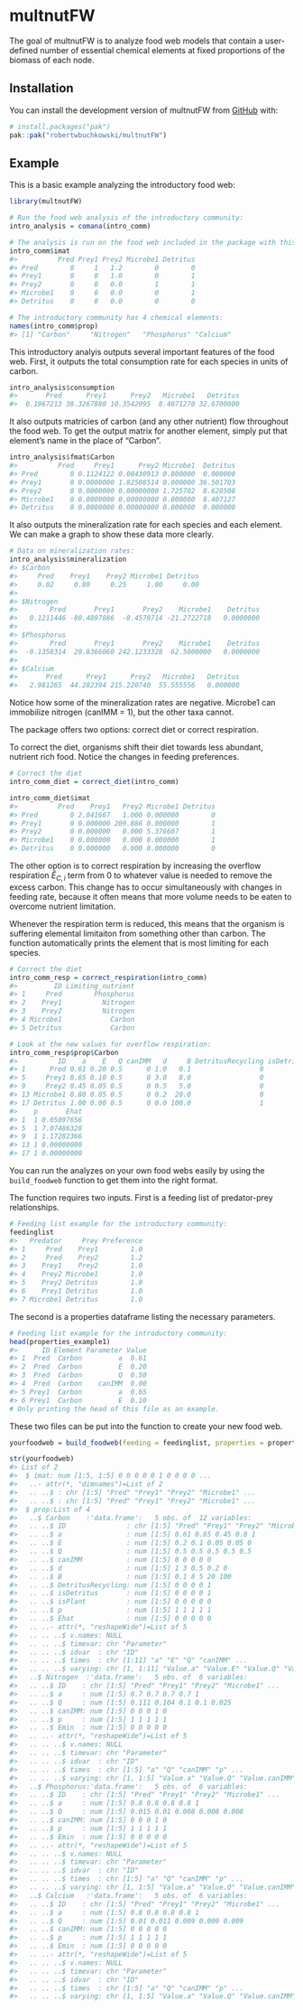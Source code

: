 
<!-- README.md is generated from README.Rmd. Please edit that file -->

# multnutFW

<!-- badges: start -->
<!-- badges: end -->

The goal of multnutFW is to analyze food web models that contain a
user-defined number of essential chemical elements at fixed proportions
of the biomass of each node.

## Installation

You can install the development version of multnutFW from
[GitHub](https://github.com/) with:

``` r
# install.packages("pak")
pak::pak("robertwbuchkowski/multnutFW")
```

## Example

This is a basic example analyzing the introductory food web:

``` r
library(multnutFW)

# Run the food web analysis of the introductory community:
intro_analysis = comana(intro_comm)

# The analysis is run on the food web included in the package with this feeding matrix:
intro_comm$imat
#>          Pred Prey1 Prey2 Microbe1 Detritus
#> Pred        0     1   1.2        0        0
#> Prey1       0     0   1.0        0        1
#> Prey2       0     0   0.0        1        1
#> Microbe1    0     0   0.0        0        1
#> Detritus    0     0   0.0        0        0

# The introductory community has 4 chemical elements:
names(intro_comm$prop)
#> [1] "Carbon"     "Nitrogen"   "Phosphorus" "Calcium"
```

This introductory analyis outputs several important features of the food
web. First, it outputs the total consumption rate for each species in
units of carbon.

``` r
intro_analysis$consumption
#>       Pred      Prey1      Prey2   Microbe1   Detritus 
#>  0.1967213 38.3267880 10.3542095  8.4071270 32.6700000
```

It also outputs matricies of carbon (and any other nutrient) flow
throughout the food web. To get the output matrix for another element,
simply put that element’s name in the place of “Carbon”.

``` r
intro_analysis$fmat$Carbon
#>          Pred     Prey1      Prey2 Microbe1  Detritus
#> Pred        0 0.1124122 0.08430913 0.000000  0.000000
#> Prey1       0 0.0000000 1.82508514 0.000000 36.501703
#> Prey2       0 0.0000000 0.00000000 1.725702  8.628508
#> Microbe1    0 0.0000000 0.00000000 0.000000  8.407127
#> Detritus    0 0.0000000 0.00000000 0.000000  0.000000
```

It also outputs the mineralization rate for each species and each
element. We can make a graph to show these data more clearly.

``` r
# Data on mineralization rates:
intro_analysis$mineralization
#> $Carbon
#>     Pred    Prey1    Prey2 Microbe1 Detritus 
#>     0.02     0.80     0.25     1.00     0.00 
#> 
#> $Nitrogen
#>        Pred       Prey1       Prey2    Microbe1    Detritus 
#>   0.1211446 -80.4897886  -8.4570714 -21.2722718   0.0000000 
#> 
#> $Phosphorus
#>        Pred       Prey1       Prey2    Microbe1    Detritus 
#>  -0.1358314  20.8366060 242.1233328  62.5000000   0.0000000 
#> 
#> $Calcium
#>       Pred      Prey1      Prey2   Microbe1   Detritus 
#>   2.981265  44.282394 215.220740  55.555556   0.000000
```

Notice how some of the mineralization rates are negative. Microbe1 can
immobilize nitrogen (canIMM = 1), but the other taxa cannot.

The package offers two options: correct diet or correct respiration.

To correct the diet, organisms shift their diet towards less abundant,
nutrient rich food. Notice the changes in feeding preferences.

``` r
# Correct the diet
intro_comm_diet = correct_diet(intro_comm)

intro_comm_diet$imat
#>          Pred    Prey1   Prey2 Microbe1 Detritus
#> Pred        0 2.041667   1.000 0.000000        0
#> Prey1       0 0.000000 209.886 0.000000        1
#> Prey2       0 0.000000   0.000 5.376607        1
#> Microbe1    0 0.000000   0.000 0.000000        1
#> Detritus    0 0.000000   0.000 0.000000        0
```

The other option is to correct respiration by increasing the overflow
respiration $\hat{E}_{C,i}$ term from 0 to whatever value is needed to
remove the excess carbon. This change has to occur simultaneously with
changes in feeding rate, because it often means that more volume needs
to be eaten to overcome nutrient limitation.

Whenever the respiration term is reduced, this means that the organism
is suffering elemental limitaiton from something other than carbon. The
function automatically prints the element that is most limiting for each
species.

``` r
# Correct the diet
intro_comm_resp = correct_respiration(intro_comm)
#>         ID Limiting_nutrient
#> 1     Pred        Phosphorus
#> 2    Prey1          Nitrogen
#> 3    Prey2          Nitrogen
#> 4 Microbe1            Carbon
#> 5 Detritus            Carbon

# Look at the new values for overflow respiration:
intro_comm_resp$prop$Carbon
#>          ID    a    E   Q canIMM   d     B DetritusRecycling isDetritus isPlant
#> 1      Pred 0.61 0.20 0.5      0 1.0   0.1                 0          0       0
#> 5     Prey1 0.65 0.10 0.5      0 3.0   8.0                 0          0       0
#> 9     Prey2 0.45 0.05 0.5      0 0.5   5.0                 0          0       0
#> 13 Microbe1 0.80 0.05 0.5      0 0.2  20.0                 0          0       0
#> 17 Detritus 1.00 0.00 0.5      0 0.0 100.0                 1          1       0
#>    p       Ehat
#> 1  1 0.05097656
#> 5  1 7.07486328
#> 9  1 1.17282366
#> 13 1 0.00000000
#> 17 1 0.00000000
```

You can run the analyzes on your own food webs easily by using the
`build_foodweb` function to get them into the right format.

The function requires two inputs. First is a feeding list of
predator-prey relationships.

``` r
# Feeding list example for the introductory community:
feedinglist
#>   Predator     Prey Preference
#> 1     Pred    Prey1        1.0
#> 2     Pred    Prey2        1.2
#> 3    Prey1    Prey2        1.0
#> 4    Prey2 Microbe1        1.0
#> 5    Prey2 Detritus        1.0
#> 6    Prey1 Detritus        1.0
#> 7 Microbe1 Detritus        1.0
```

The second is a properties dataframe listing the necessary parameters.

``` r
# Feeding list example for the introductory community:
head(properties_example1)
#>      ID Element Parameter Value
#> 1  Pred  Carbon         a  0.61
#> 2  Pred  Carbon         E  0.20
#> 3  Pred  Carbon         Q  0.50
#> 4  Pred  Carbon    canIMM  0.00
#> 5 Prey1  Carbon         a  0.65
#> 6 Prey1  Carbon         E  0.10
# Only printing the head of this file as an example.
```

These two files can be put into the function to create your new food
web.

``` r
yourfoodweb = build_foodweb(feeding = feedinglist, properties = properties_example1)

str(yourfoodweb)
#> List of 2
#>  $ imat: num [1:5, 1:5] 0 0 0 0 0 1 0 0 0 0 ...
#>   ..- attr(*, "dimnames")=List of 2
#>   .. ..$ : chr [1:5] "Pred" "Prey1" "Prey2" "Microbe1" ...
#>   .. ..$ : chr [1:5] "Pred" "Prey1" "Prey2" "Microbe1" ...
#>  $ prop:List of 4
#>   ..$ Carbon    :'data.frame':   5 obs. of  12 variables:
#>   .. ..$ ID               : chr [1:5] "Pred" "Prey1" "Prey2" "Microbe1" ...
#>   .. ..$ a                : num [1:5] 0.61 0.65 0.45 0.8 1
#>   .. ..$ E                : num [1:5] 0.2 0.1 0.05 0.05 0
#>   .. ..$ Q                : num [1:5] 0.5 0.5 0.5 0.5 0.5
#>   .. ..$ canIMM           : num [1:5] 0 0 0 0 0
#>   .. ..$ d                : num [1:5] 1 3 0.5 0.2 0
#>   .. ..$ B                : num [1:5] 0.1 8 5 20 100
#>   .. ..$ DetritusRecycling: num [1:5] 0 0 0 0 1
#>   .. ..$ isDetritus       : num [1:5] 0 0 0 0 1
#>   .. ..$ isPlant          : num [1:5] 0 0 0 0 0
#>   .. ..$ p                : num [1:5] 1 1 1 1 1
#>   .. ..$ Ehat             : num [1:5] 0 0 0 0 0
#>   .. ..- attr(*, "reshapeWide")=List of 5
#>   .. .. ..$ v.names: NULL
#>   .. .. ..$ timevar: chr "Parameter"
#>   .. .. ..$ idvar  : chr "ID"
#>   .. .. ..$ times  : chr [1:11] "a" "E" "Q" "canIMM" ...
#>   .. .. ..$ varying: chr [1, 1:11] "Value.a" "Value.E" "Value.Q" "Value.canIMM" ...
#>   ..$ Nitrogen  :'data.frame':   5 obs. of  6 variables:
#>   .. ..$ ID    : chr [1:5] "Pred" "Prey1" "Prey2" "Microbe1" ...
#>   .. ..$ a     : num [1:5] 0.7 0.7 0.7 0.7 1
#>   .. ..$ Q     : num [1:5] 0.111 0.104 0.1 0.1 0.025
#>   .. ..$ canIMM: num [1:5] 0 0 0 1 0
#>   .. ..$ p     : num [1:5] 1 1 1 1 1
#>   .. ..$ Emin  : num [1:5] 0 0 0 0 0
#>   .. ..- attr(*, "reshapeWide")=List of 5
#>   .. .. ..$ v.names: NULL
#>   .. .. ..$ timevar: chr "Parameter"
#>   .. .. ..$ idvar  : chr "ID"
#>   .. .. ..$ times  : chr [1:5] "a" "Q" "canIMM" "p" ...
#>   .. .. ..$ varying: chr [1, 1:5] "Value.a" "Value.Q" "Value.canIMM" "Value.p" ...
#>   ..$ Phosphorus:'data.frame':   5 obs. of  6 variables:
#>   .. ..$ ID    : chr [1:5] "Pred" "Prey1" "Prey2" "Microbe1" ...
#>   .. ..$ a     : num [1:5] 0.8 0.8 0.8 0.8 1
#>   .. ..$ Q     : num [1:5] 0.015 0.01 0.008 0.008 0.008
#>   .. ..$ canIMM: num [1:5] 0 0 0 1 0
#>   .. ..$ p     : num [1:5] 1 1 1 1 1
#>   .. ..$ Emin  : num [1:5] 0 0 0 0 0
#>   .. ..- attr(*, "reshapeWide")=List of 5
#>   .. .. ..$ v.names: NULL
#>   .. .. ..$ timevar: chr "Parameter"
#>   .. .. ..$ idvar  : chr "ID"
#>   .. .. ..$ times  : chr [1:5] "a" "Q" "canIMM" "p" ...
#>   .. .. ..$ varying: chr [1, 1:5] "Value.a" "Value.Q" "Value.canIMM" "Value.p" ...
#>   ..$ Calcium   :'data.frame':   5 obs. of  6 variables:
#>   .. ..$ ID    : chr [1:5] "Pred" "Prey1" "Prey2" "Microbe1" ...
#>   .. ..$ a     : num [1:5] 0.8 0.8 0.8 0.8 1
#>   .. ..$ Q     : num [1:5] 0.01 0.011 0.009 0.009 0.009
#>   .. ..$ canIMM: num [1:5] 0 0 0 0 0
#>   .. ..$ p     : num [1:5] 1 1 1 1 1
#>   .. ..$ Emin  : num [1:5] 0 0 0 0 0
#>   .. ..- attr(*, "reshapeWide")=List of 5
#>   .. .. ..$ v.names: NULL
#>   .. .. ..$ timevar: chr "Parameter"
#>   .. .. ..$ idvar  : chr "ID"
#>   .. .. ..$ times  : chr [1:5] "a" "Q" "canIMM" "p" ...
#>   .. .. ..$ varying: chr [1, 1:5] "Value.a" "Value.Q" "Value.canIMM" "Value.p" ...
```
